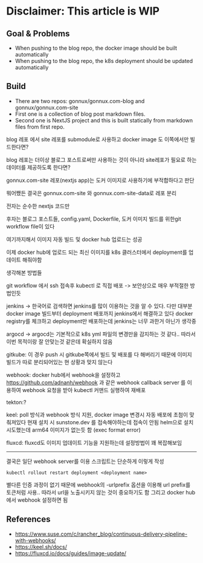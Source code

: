 # Disclaimer: This article is WIP
## Goal & Problems
- When pushing to the blog repo, the docker image should be built automatically
- When pushing to the blog repo, the k8s deployment should be updated automatically
## Build
- There are two repos: gonnux/gonnux.com-blog and gonnux/gonnux.com-site
- First one is a collection of blog post markdown files.
- Second one is NextJS project and this is built statically from markdown files from first repo.

blog 레포 에서 site 레포를 submodule로 사용하고 docker image 도 이쪽에서만 빌드한다면?

blog 레포는 더이상 블로그 포스트로써만 사용하는 것이 아니라 site레포가 필요로 하는 데이터를 제공하도록 한다면?

gonnux.com-site 레포(nextjs app)는 도커 이미지로 사용하기에 부적합하다고 판단

뭐어쨌든 결국은 gonnux.com-site 와 gonnux.com-site-data로 레포 분리

전자는 순수한 nextjs 코드만

후자는 블로그 포스트들, config.yaml, Dockerfile, 도커 이미지 빌드를 위한git workflow file이 있다

여기까지해서 이미지 자동 빌드 및 docker hub 업로드는 성공

이제 docker hub에 업로드 되는 최신 이미지를 k8s 클러스터에서 deployment를 업데이트 해줘야함

생각해본 방법들

git workflow 에서 ssh 접속후 kubectl 로 직접 배포 -> 보안상으로 매우 부적절한 방법인듯

jenkins -> 한국어로 검색하면 jenkins를 많이 이용하는 것을 알 수 있다.
다만 대부분 docker image 빌드부터 deployment 배포까지 jenkins에서 해결하고 있다
docker registry를 체크하고 deployment만 배포하는데 jenkins는 너무 과한거 아닌가 생각중

argocd -> argocd는 기본적으로 k8s yml 파일의 변경만을 감지하는 것 같다.. 따라서 이번 목적이랑 잘 안맞는것 같은데 확실하지 않음

gitkube:
이 경우 push 시 gitkube쪽에서 빌드 및 배포를 다 해버리기 때문에 이미지 빌드가 따로 분리되어있는 현 상황과 맞지 않는다

webhook: docker hub에서 webhook을 설정하고
https://github.com/adnanh/webhook 과 같은 webhook callback server 를 이용하여 webhook 요청을 받아 kubectl 커맨드 실행하여 재배포

tekton:?

keel: poll 방식과 webhook 방식 지원, docker image 변경시 자동 배포에 초첨이 맞춰져있다
현재 설치 시 sunstone.dev 를 접속해야하는데 접속이 안됨
helm으로 설치 시도했는데 arm64 이미지가 없는듯 함 (exec format error)

fluxcd:
fluxcd도 이미지 업데이트 기능을 지원하는데 설정방법이 꽤 복잡해보임

---
결국은 일단 webhook server를 이용
스크립트는 단순하게 이렇게 작성
```console
kubectl rollout restart deployment <deployment name>
```
별다른 인증 과정이 없기 때문에 webhook의 -urlprefix 옵션을 이용해 url prefix를 토큰처럼 사용..
따라서 url을 노출시키지 않는 것이 중요하기도 함
그리고 docker hub에서 webhook 설정하면 됨

## References
- https://www.suse.com/c/rancher_blog/continuous-delivery-pipeline-with-webhooks/
- https://keel.sh/docs/
- https://fluxcd.io/docs/guides/image-update/
